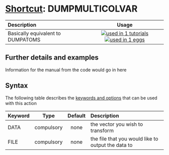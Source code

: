 # [Shortcut](shortcuts.md): DUMPMULTICOLVAR

| Description    | Usage |
|:--------|:--------:|
| Basically equivalent to DUMPATOMS | [![used in 1 tutorials](https://img.shields.io/badge/tutorials-1-green.svg)](https://www.plumed-tutorials.org/browse.html?search=DUMPMULTICOLVAR)[![used in 1 eggs](https://img.shields.io/badge/nest-1-green.svg)](https://www.plumed-nest.org/browse.html?search=DUMPMULTICOLVAR) | 

## Further details and examples 
Information for the manual from the code would go in here 
## Syntax 
The following table describes the [keywords and options](parsing.md) that can be used with this action 

| Keyword | Type | Default | Description |
|:-------|:----:|:-------:|:-----------|
| DATA | compulsory | none | the vector you wish to transform |
| FILE | compulsory | none | the file that you would like to output the data to |
